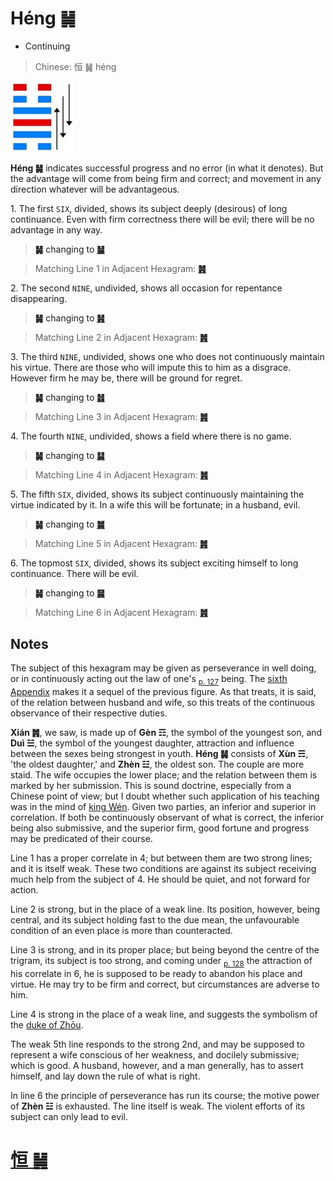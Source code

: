 # Héng ䷟

* Continuing

> Chinese: 恒 ䷟ héng

<a id="p-125"/>

<img src="shapes/32.10.jpg" width="101" alt="恒">

**Héng ䷟** indicates successful progress and no error (in what it denotes). But the advantage will come from being firm and correct; and movement in any direction whatever will be advantageous.

1.<a id="32.1"/> The first `SIX`, divided, shows its subject deeply (desirous) of long continuance. Even with firm correctness there will be evil; there will be no advantage in any way.

<a id="p-126"/>

> **䷟** changing to [**䷡**](e5a4a7e5a3aedazhuang.md)

> Matching Line 1 in Adjacent Hexagram: [**䷞**](e592b8xian.md#31.1)

2.<a id="32.2"/> The second `NINE`, undivided, shows all occasion for repentance disappearing.

> **䷟** changing to [**䷽**](e5b08fe8bf87xiaoguo.md)

> Matching Line 2 in Adjacent Hexagram: [**䷞**](e592b8xian.md#31.2)

3.<a id="32.3"/> The third `NINE`, undivided, shows one who does not continuously maintain his virtue. There are those who will impute this to him as a disgrace. However firm he may be, there will be ground for regret.

> **䷟** changing to [**䷧**](e8a7a3xie.md)

> Matching Line 3 in Adjacent Hexagram: [**䷞**](e592b8xian.md#31.3)

4.<a id="32.4"/> The fourth `NINE`, undivided, shows a field where there is no game.

> **䷟** changing to [**䷭**](e58d87sheng.md)

> Matching Line 4 in Adjacent Hexagram: [**䷞**](e592b8xian.md#31.4)

5.<a id="32.5"/> The fifth `SIX`, divided, shows its subject continuously maintaining the virtue indicated by it. In a wife this will be fortunate; in a husband, evil.

> **䷟** changing to [**䷛**](e5a4a7e8bf87daguo.md)

> Matching Line 5 in Adjacent Hexagram: [**䷞**](e592b8xian.md#31.5)

6.<a id="32.6"/> The topmost `SIX`, divided, shows its subject exciting himself to long continuance. There will be evil.

> **䷟** changing to [**䷱**](e9bc8eding.md)

> Matching Line 6 in Adjacent Hexagram: [**䷞**](e592b8xian.md#31.6)

## Notes

The subject of this hexagram may be given as perseverance in well doing, or in continuously acting out the law of one's <sub>[p. 127](e981afdun.md#p-127)</sub> being. The [sixth Appendix](appendix06s1.md) makes it a sequel of the previous figure. As that treats, it is said, of the relation between husband and wife, so this treats of the continuous observance of their respective duties.

**Xián ䷞**, we saw, is made up of **Gèn ☶**, the symbol of the youngest son, and **Duì ☱**, the symbol of the youngest daughter, attraction and influence between the sexes being strongest in youth. **Héng ䷟** consists of **Xùn ☴**, 'the oldest daughter,' and **Zhèn ☳**, the oldest son. The couple are more staid. The wife occupies the lower place; and the relation between them is marked by her submission. This is sound doctrine, especially from a Chinese point of view; but I doubt whether such application of his teaching was in the mind of [king Wén](https://en.wikipedia.org/wiki/King_Wen_of_Zhou). Given two parties, an inferior and superior in correlation. If both be continuously observant of what is correct, the inferior being also submissive, and the superior firm, good fortune and progress may be predicated of their course.

Line 1 has a proper correlate in 4; but between them are two strong lines; and it is itself weak. These two conditions are against its subject receiving much help from the subject of 4. He should be quiet, and not forward for action.

Line 2 is strong, but in the place of a weak line. Its position, however, being central, and its subject holding fast to the due mean, the unfavourable condition of an even place is more than counteracted.

Line 3 is strong, and in its proper place; but being beyond the centre of the trigram, its subject is too strong, and coming under <sub>[p. 128](e981afdun.md#p-128)</sub> the attraction of his correlate in 6, he is supposed to be ready to abandon his place and virtue. He may try to be firm and correct, but circumstances are adverse to him.

Line 4 is strong in the place of a weak line, and suggests the symbolism of the [duke of Zhōu](https://en.wikipedia.org/wiki/Duke_of_Zhou).

The weak 5th line responds to the strong 2nd, and may be supposed to represent a wife conscious of her weakness, and docilely submissive; which is good. A husband, however, and a man generally, has to assert himself, and lay down the rule of what is right.

In line 6 the principle of perseverance has run its course; the motive power of **Zhèn ☳** is exhausted. The line itself is weak. The violent efforts of its subject can only lead to evil.

# [恒 ䷟](e68192heng_cn.md)
